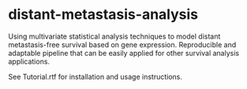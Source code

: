 # distant-metastasis-analysis
Using multivariate statistical analysis techniques to model distant metastasis-free survival based on gene expression. Reproducible and adaptable pipeline that can be easily applied for other survival analysis applications.

See Tutorial.rtf for installation and usage instructions.
